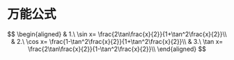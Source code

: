 # 万能公式

$$
\begin{aligned}
	& 1.\ \sin x= \frac{2\tan\frac{x}{2}}{1+\tan^2\frac{x}{2}}\\
	& 2.\ \cos x= \frac{1-\tan^2\frac{x}{2}}{1+\tan^2\frac{x}{2}}\\
	& 3.\ \tan x= \frac{2\tan\frac{x}{2}}{1-\tan^2\frac{x}{2}}\\
\end{aligned}
$$
